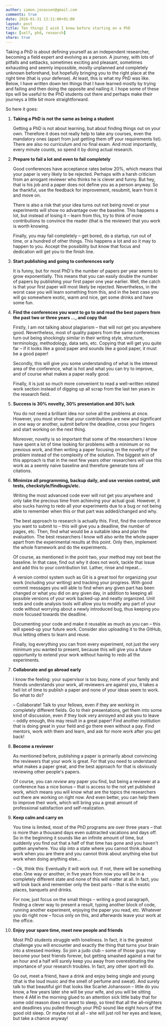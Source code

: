 ```yaml
---
author: simon.jonassen@gmail.com
comments: true
date: 2016-01-31 13:11:00+01:00
layout: post
title: Ten things I wish I knew before starting on a PhD
tags: [self, phd, research]
share: true
---
```


Taking a PhD is about defining yourself as an independent researcher, becoming a field expert and evolving as a person. A journey, with lots of pitfalls and setbacks, sometimes exciting and pleasant, sometimes exhausting and seemly impossible, mostly unplanned and completely unknown beforehand, but hopefully bringing you to the right place at the right time (that is your defense). At least, this is what my PhD was like. Below, I have written down ten things that I have learned mostly by trying and failing and then doing the opposite and nailing it. I hope some of these tips will be useful to the PhD students out there and perhaps make their journeys a little bit more straightforward.

So here it goes:

1. **Taking a PhD is not the same as being a student**
   
   Getting a PhD is not about learning, but about finding things out on your own. Therefore it does not really help to take any courses, even the mandatory ones (apart from just getting them off your requirements list). There are also no curriculum and no final exam. And most importantly, every minute counts, so spend it by doing actual research.
   
2. **Prepare to fail a lot and even to fail completely**
   
   Good conferences have acceptance rates below 20%, which means that your paper is very likely to be rejected. Perhaps with a harsh criticism from an arrogant reviewer who thinks he is clever and funny. But hey, that is his job and a paper does not define you as a person anyway. So be thankful, use the feedback for improvement, resubmit, learn from it and move on.
   
   There is also a risk that your idea turns out not being novel or your experiments will show no advantage over the baseline. This happens a lot, but instead of losing it – learn from this, try to think of more contributions to convince the reader (that is the reviewer) that you work is worth knowing.
   
   Finally, you may fail completely – get bored, do a startup, run out of time, or a hundred of other things. This happens a lot and so it may to happen to you. Accept the possibility but know that focus and dedication will get you to the finish line.
   
3. **Start publishing and going to conferences early**
   
   It is funny, but for most PhD's the number of papers per year seems to grow exponentially. This means that you can easily double the number of papers by publishing your first paper one year earlier. Well, the catch is that your first paper will most likely be rejected. Nevertheless, in the worst case you will learn something from this, and in the best case you will go somewhere exotic, warm and nice, get some drinks and have some fun.
   
4. **Find the conferences you want to go to and read the best papers from the past two or three years ..., and copy that**
   
   Firstly, I am not talking about plagiarism – that will not get you anywhere good. Nevertheless, most of quality papers from the same conferences turn out being shockingly similar in their writing style, structure, terminology, methodology, data sets, etc. Copying that will get you quite far – if it looks like a good paper and sounds like a good paper, it must be a good paper!
   
   Secondly, this will give you some understanding of what is the interest area of the conference, what is hot and what you can try to improve, and of course what makes a paper really good.
   
   Finally, it is just so much more convenient to read a well-written related work section instead of digging up all scrap from the last ten years in the research field.
   
5. **Success is 30% novelty, 30% presentation and 30% luck**
   
   You do not need a brilliant idea nor solve all the problems at once. However, you must show that your contributions are new and significant in one way or another, submit before the deadline, cross your fingers and start working on the next thing.
   
   Moreover, novelty is so important that some of the researchers I know have spent a lot of time looking for problems with a minimum or no previous work, and then writing a paper focusing on the novelty of the problem instead of the complexity of the solution. The biggest win of this approach is that in the next few years other researchers will use this work as a seemly naive baseline and therefore generate tons of citations.
   
6. **Minimize all programming, backup daily, and use version control, unit tests, checkstyle/findbugs/etc.**
   
   Writing the most advanced code ever will not get you anywhere and only take the precious time from achieving your actual goal. However, it also sucks having to redo all your experiments due to a bug or not being able to remember when this or that part was added/changed and why. 
   
   The best approach to research is actually this. First, find the conference you want to submit to – this will give you a deadline, the number of pages, etc. Then, find what would be a suitable idea and plan the evaluation. The best researchers I know will also write the whole paper apart from the experimental results at this point. Only then, implement the whole framework and do the experiments.
   
   Of course, as mentioned in the point two, your method may not beat the baseline. In that case, find out why it does not work, tackle that issue and add this to your contribution list. Lather, rinse and repeat...
   
   A version control system such as Git is a great tool for organizing your work (including your writing) and tracking your progress. With good commit messages you will able to find when any given part has been changed or what you did on any given day, in addition to keeping all possible versions of your work backed-up and neatly organized. Unit tests and code analysis tools will allow you to modify any part of your code without worrying about a newly introduced bug, thus keeping you more focused towards the deadline. 
   
   Documenting your code and make it reusable as much as you can – this will speed-up your future work. Consider also uploading it to the GitHub, thus letting others to learn and reuse.
   
   Finally, log everything you can from every experiment, not just the very minimum you wanted to present, because this will give you a future opportunity to extend your work without having to redo all the experiments.
   
7. **Collaborate and go abroad early**
   
   I know the feeling: your supervisor is too busy, none of your family and friends understands your work, all reviewers are against you, it takes a hell lot of time to publish a paper and none of your ideas seem to work. So what to do? 
   
   – Collaborate! Talk to your fellows, even if they are working in completely different fields. Go to their presentations, get them into some kind of discussion, even if they look very annoyed and ask you to leave – oddly enough, this may result in a great paper!  Find another institution that is doing great in your field and go there even without a pay. Find mentors, work with them and learn, and ask for more work after you get back!
   
8. **Become a reviewer**
   
   As mentioned before, publishing a paper is primarily about convincing the reviewers that your work is great. For that you need to understand what makes a paper great, and the best approach for that is obviously reviewing other people's papers.
   
   Of course, you can *review* any paper you find, but being a reviewer at a conference has a nice bonus – that is access to the not yet published work, which means you will know what are the topics the researchers out there are working on right now. And even better, you can help them to improve their work, which will bring you a great amount of professional satisfaction and self-realization.
   
9. **Keep calm and carry on**
   
   You time is limited, most of the PhD programs are over three years – that is more than a thousand days even subtracted vacations and days off. So in the beginning it sounds like an infinite amount of time, but suddenly you find out that a half of that time has gone and you haven't gotten anywhere. You slip into a state where you cannot think about work when you are there and you cannot think about anything else but work when doing anything else...
   
   – Ok, think this: Eventually it will work out. If not, there will be something else. One way or another, in five years from now you will be in a completely different state and none of this will matter at all. In fact, you will look back and remember only the best parts – that is the exotic places, banquets and drinks.
   
   For now, just focus on the small things – writing a good paragraph, finding a clever way to present a result, typing another block of code, running another experiment, enjoying the paper you read, etc. Whatever you do right now – focus only on this, and afterwards leave your work at the office.
   
10. **Enjoy your spare time, meet new people and friends**
    
    Most PhD students struggle with loneliness. In fact, it is the greatest challenge you will encounter and exactly the thing that turns your brain into a stressed monkey. So join a judo club – some of those guys may become your best friends forever, but getting smashed against a mat for an hour and a half will surely keep you away from overestimating the importance of your research troubles. In fact, any other sport will do.
    
    Go out, meet a friend, have a drink and enjoy being single and young (that is the loud music and the smell of perfume and sweat). And surely talk to that beautiful girl that looks like Scarlet Johansson – little do you know, a few years later she will be your wife, and you will be sitting there 4 AM in the morning glued to an attention sick little baby that for some odd reason does not want to sleep, so tired that all the all–nighters and deadlines you pulled through your PhD sound like eight hours of the good old sleep. Or maybe not at all – she will just roll her eyes and leave, but take a chance anyway!
